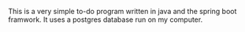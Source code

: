 This is a very simple to-do program written in java and the spring boot framwork. It uses a postgres database run on my computer.
